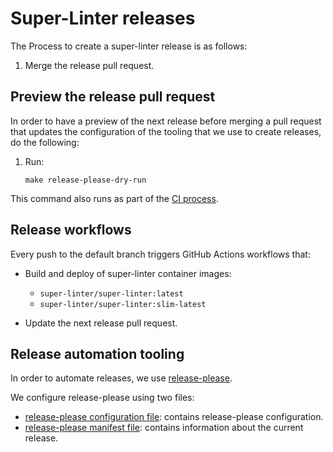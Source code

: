 # Super-Linter releases

The Process to create a super-linter release is as follows:

1. Merge the release pull request.

## Preview the release pull request

In order to have a preview of the next release before merging a pull
request that updates the configuration of the tooling that we use to create
releases, do the following:

1. Run:

   ```shell
   make release-please-dry-run
   ```

This command also runs as part of the [CI process](../.github/workflows/ci.yml).

## Release workflows

Every push to the default branch triggers GitHub Actions workflows that:

- Build and deploy of super-linter container images:

  - `super-linter/super-linter:latest`
  - `super-linter/super-linter:slim-latest`

- Update the next release pull request.

## Release automation tooling

In order to automate releases, we use
[release-please](https://github.com/googleapis/release-please).

We configure release-please using two files:

- [release-please configuration file](../.github/release-please/release-please-config.json):
  contains release-please configuration.
- [release-please manifest file](../.github/release-please/.release-please-manifest.json):
  contains information about the current release.
